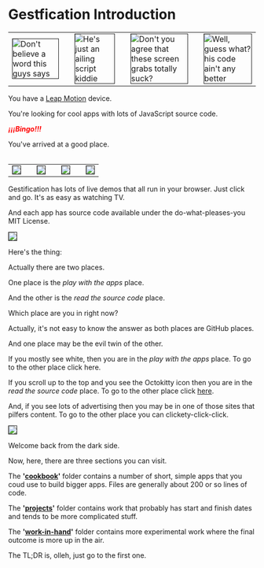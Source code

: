Gestfication Introduction
=========================
<!-- Only show the following when viewed on GitHub -->
<div style=display:none; >
You may also view this project as a <a href="http://jaanga.github.io/gestification/" target="_blank">Jaanga app</a>.
</div>
<table>
<tr>
<td>
<img border=1 title='Don&apos;t believe a word this guys says' src=http://jaanga.github.io/gestification/cookbook/jest-live/r1/jest-live-screen-grab-240x180.png >
</td>
<td></td>
<td>
<img border=1 title='He&apos;s just an ailing script kiddie' src=http://jaanga.github.io/gestification/cookbook/jest-play/json/r1/jest-record-json-screen-grab-240x180.png >
</td>
<td></td>
<td>
<img border=1 title='Don&apos;t you agree that these screen grabs totally suck?' src=http://jaanga.github.io/gestification/cookbook/phalanges/r7/phalanges-screen-grab-240x180.png >
</td>
<td></td>
<td>
<img border=1 title='Well, guess what? his code ain&apos;t any better' src=http://jaanga.github.io/gestification/cookbook/draw-3d-objects/r1/draw-3d-objects-screen-grab-240x180.png >
</td>
</tr>
<table>

You have a [Leap Motion](http://leapmotion.com) device.  

You're looking for cool apps with lots of JavaScript source code.  

<b style="color:red" title="Yay! Yippee! Hooray!"><i>&iexcl;&iexcl;&iexcl;Bingo!!!</i></b>

You've arrived at a good place.  

<table>
<tr>
<td>
<img border=1 src=http://jaanga.github.io/gestification/cookbook/yougest/r4/index-screen-grab-240x180.png >
</td>
<td></td>
<td>
<img border=1 src=http://jaanga.github.io/gestification/cookbook/gesture-tally/r1/gesture-tally-screen-grab-240x180.png >
</td>
<td></td>
<td>
<img border=1 src=http://jaanga.github.io/gestification/cookbook/pointing-or-not/r1/pointing-or-not-screen-grab-240x180.png >
</td>
<td></td>
<td>
<img border=1 src=http://jaanga.github.io/gestification/cookbook/pitch-roll-yaw/r2/pitch-roll-yaw-screen-grab-240x180.png >
</td>
</tr>
<table>

<!--
JavaScript web-apps from Jaanga for the awesome [Leap Motion](http://leapmotion.com) device.
-->

Gestification has lots of live demos that all run in your browser. Just click and go. It's as easy as watching TV.

And each app has source code available under the do-what-pleases-you MIT License.

<img border=1  src=http://jaanga.github.io/gestification/cookbook/leap-direction-vs-normal/r2/leap-direction-vs-normal-screen-grab-240x180.png  >

Here's the thing:

Actually there are two places.

One place is the _play with the apps_ place. 

And the other is the _read the source code_ place.

Which place are you in right now?

Actually, it's not easy to know the answer as both places are GitHub places.

And one place may be the evil twin of the other.

If you mostly see white, then you are in the _play with the apps_  place. To go to the other place click here.

If you scroll up to the top and you see the Octokitty icon then you are in the _read the source code_ place.  To go to the other place click [here](https://github.com/jaanga/gestification/).

And, if you see lots of advertising then you may be in one of those sites that pilfers content. To go to the other place you can clickety-click-click.

<img border=1  src=http://jaanga.github.io/gestification/cookbook/touchly/r4/touchly-screen-grab-240x180.png >

Welcome back from the dark side.

Now, here, there are three sections you can visit.


The **'[cookbook](https://github.com/jaanga/gestification/tree/gh-pages/cookbook)'** folder contains a number of short, simple apps that you coud use to build bigger apps. Files are generally about 200 or so lines of code.

The **'[projects](https://github.com/jaanga/gestification/tree/gh-pages/projects)'** folder contains work that probably has start and finish dates and tends to be more complicated stuff.

The **'[work-in-hand](https://github.com/jaanga/gestification/tree/gh-pages/work-in-hand)'** folder contains more experimental work where the final outcome is more up in the air.

The TL;DR is, <bdo dir="rtl" title='The BDO tag is a barrel of monkeys fun!' >hello</bdo>, just go to the first one.

